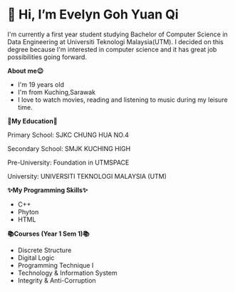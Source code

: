 # 👋 Hi, I’m Evelyn Goh Yuan Qi
I'm currently a first year student studying Bachelor of Computer Science in Data Engineering at Universiti Teknologi Malaysia(UTM). I decided on this degree because I'm interested in computer science and it has great job possibilities going forward.

**About me😉**
- I'm 19 years old
- I'm from Kuching,Sarawak
- I love to watch movies, reading and listening to music during my leisure time.


**🏫My Education🏫**

Primary School: SJKC CHUNG HUA NO.4

Secondary School: SMJK KUCHING HIGH

Pre-University: Foundation in UTMSPACE

University: UNIVERSITI TEKNOLOGI MALAYSIA (UTM)


**✨My Programming Skills✨**
- C++
- Phyton
- HTML

**📚Courses (Year 1 Sem 1)📚**
- Discrete Structure
- Digital Logic
- Programming Technique I
- Technology & Information System
- Integrity & Anti-Corruption

<!---
evelynngoh/evelynngoh is a ✨ special ✨ repository because its `README.md` (this file) appears on your GitHub profile.
You can click the Preview link to take a look at your changes.
--->
